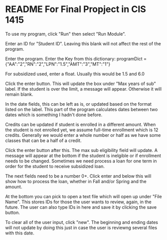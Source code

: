 # README For Final Propject in CIS 1415

To use my program, click "Run" then select "Run Module".

Enter an ID for "Student ID". Leaving this blank will not affect the rest of
the program.

Enter the program. Enter the Key from this dictionary:
programDict = {"AA":"2","RN":"2","LPN":"1.5","AMT":"3","MT":"1"}

For subsidized used, enter a float. Usually this would be 1.5 and 6.0

Click the enter button. This will update the box under "Max years of sub" label. If
the student is over the limit, a message will appear. Otherwise it will remain
blank.

In the date fields, this can be left as is, or updated based on the format
listed on the label. This part of the program calculates dates between two dates
which is something I hadn't done before.

Credits can be updated if student is enrolled in a different amount. When the
student is not enrolled yet, we assume full-time enrollment which is 12 credits.
Generally we would enter a whole number or half as we have some classes that can
be a half of a credit.

Click the enter button after this. The max sub eligibility field will update. A message
will appear at the bottom if the student is inelgible or if enrollment needs to
be changed. Sometimes we need process a loan for one term in order for the
student to receive subsidized loan.

The next fields need to be a number 0+. Click enter and below this will show
how to process the loan, whether in Fall and/or Spring and the amount.

At the bottom you can pick to open a text file which will open up under "File
Name". This stores IDs for those the user wants to review, again, in the future.
The user can also type IDs in here and save it by clicking the save button.

To clear all of the user input, click "new". The beginning and ending dates
will not update by doing this just in case the user is reviewng several
files with this date.

